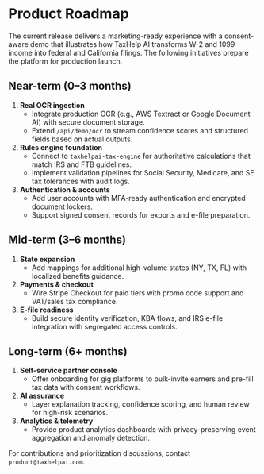# Product Roadmap

The current release delivers a marketing-ready experience with a consent-aware demo that illustrates how TaxHelp AI transforms W-2 and 1099 income into federal and California filings. The following initiatives prepare the platform for production launch.

## Near-term (0–3 months)

1. **Real OCR ingestion**
   - Integrate production OCR (e.g., AWS Textract or Google Document AI) with secure document storage.
   - Extend `/api/demo/ocr` to stream confidence scores and structured fields based on actual outputs.
2. **Rules engine foundation**
   - Connect to `taxhelpai-tax-engine` for authoritative calculations that match IRS and FTB guidelines.
   - Implement validation pipelines for Social Security, Medicare, and SE tax tolerances with audit logs.
3. **Authentication & accounts**
   - Add user accounts with MFA-ready authentication and encrypted document lockers.
   - Support signed consent records for exports and e-file preparation.

## Mid-term (3–6 months)

1. **State expansion**
   - Add mappings for additional high-volume states (NY, TX, FL) with localized benefits guidance.
2. **Payments & checkout**
   - Wire Stripe Checkout for paid tiers with promo code support and VAT/sales tax compliance.
3. **E-file readiness**
   - Build secure identity verification, KBA flows, and IRS e-file integration with segregated access controls.

## Long-term (6+ months)

1. **Self-service partner console**
   - Offer onboarding for gig platforms to bulk-invite earners and pre-fill tax data with consent workflows.
2. **AI assurance**
   - Layer explanation tracking, confidence scoring, and human review for high-risk scenarios.
3. **Analytics & telemetry**
   - Provide product analytics dashboards with privacy-preserving event aggregation and anomaly detection.

For contributions and prioritization discussions, contact `product@taxhelpai.com`.
